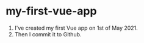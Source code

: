 # my-first-vue-app

1. I've created my first Vue app on 1st of May 2021.
2. Then I commit it to Github. 
